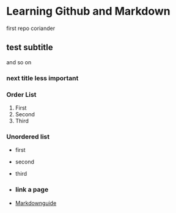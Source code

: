 # Learning Github and Markdown
first repo coriander
## test subtitle
and so on
### next title less important

### Order List
1. First
2. Second
3. Third

### Unordered list
- first
- second
- third

- ### link a page
- [Markdownguide](https://www.markdownguide.org/cheat-sheet/)
